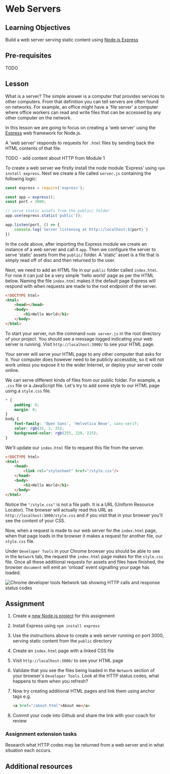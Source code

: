 # Web Servers

## Learning Objectives
Build a web server serving static content using [Node.js Express](https://expressjs.com/)  

## Pre-requisites
TODO

## Lesson
What is a server? The simple answer is a computer that provides services to other computers. From that definition you can tell servers are often found on networks. For example, an office might have a 'file server' a computer where office workers can read and write files that can be accessed by any other computer on the network.

In this lesson we are going to focus on creating a 'web server' using the [Express](https://expressjs.com/) web framework for Node.js.

A 'web server' responds to requests for `.html` files by sending back the HTML contents of that file. 

TODO - add content about HTTP from Module 1

To create a web server we firstly install the node module 'Express' using `npm install express`. Next we create a file called `server.js` containing the following logic:
```javascript
const express = require('express');

const app = express();
const port = 3000;

// serve static assets from the public/ folder
app.use(express.static('public'));

app.listen(port, () => {
    console.log(`Server listening at http://localhost:${port}`)
})
```
In the code above, after importing the Express module we create an instance of a web server and call it `app`. Then we configure the server to serve 'static' assets from the `public/` folder. A 'static' asset is a file that is simply read off of disc and then returned to the user. 

Next, we need to add an HTML file in our `public` folder called `index.html`. For now it can just be a very simple 'hello world' page as per the HTML below. Naming the file `index.html` makes it the default page Express will respond with when requests are made to the root endpoint of the server.
```html
<!DOCTYPE html>
<html>
    <head></head>
    <body>
        <h1>Hello World</h1>
    </body>
</html>
```
To start your server, run the command `node server.js` in the root directory of your project. You should see a message logged indicating your web server is running. Visit `http://localhost:3000/` to see your HTML page.

Your server will serve your HTML page to any other computer that asks for it. Your computer does however need to be publicly accessible, so it will not work unless you expose it to the wider Internet, or deploy your server code online.

We can serve different kinds of files from our public folder. For example, a `.css` file or a JavaScript file. Let's try to add some style to our HTML page using a `style.css` file.

```css
* {
    padding: 0;
    margin: 0;
}
body {
    font-family: 'Open Sans', 'Helvetica Neue', sans-serif;
    color: rgb(35, 1, 35);
    background-color: rgb(255, 228, 225);
}
```
We'll update our `index.html` file to request this file from the server.
```html
<!DOCTYPE html>
<html>
    <head>
        <link rel="stylesheet" href="/style.css"/>
    </head>
    <body>
        <h1>Hello World</h1>
    </body>
</html>
```
Notice the `"/style.css"` is not a file path. It is a URL (Uniform Resource Locator). The browser will actually read this URL as `http://localhost:3000/style.css` and if you visit that in your browser you'll see the content of your CSS.

Now, when a request is made to our web server for the `index.html` page, when that page loads in the browser it makes a request for another file, our `style.css` file. 

Under `Developer Tools` in your Chrome browser you should be able to see in the `Network` tab, the request the `index.html` page makes for the `style.css` file. Once all these additional requests for assets and files have finished, the browser `document` will emit an 'onload' event signalling your page has loaded.

![Chrome developer tools Network tab showing HTTP calls and response status codes](https://user-images.githubusercontent.com/1316724/105642249-89767a00-5e80-11eb-9deb-2e8f753e8b9b.PNG)

## Assignment
  1. Create a [new Node.js project](/curriculum/Bootcamp/FAQ#createNewProject) for this assignment

  1. Install Express using `npm install express`

  1. Use the instructions above to create a web server running on port 3000, serving static content from the `public` directory
  1. Create an `index.html` page with a linked CSS file
  1. Visit `http://localhost:3000/` to see your HTML page
  1. Validate that you see the files being loaded in the `Network` section of your browser's `Developer Tools`. Look at the HTTP status codes, what happens to them when you refresh?
  1. Now try creating additional HTML pages and link them using anchor tags e.g.
       ```html
       <a href="/about.html">About me</a>
       ```
  1. Commit your code into Github and share the link with your coach for review

### Assignment extension tasks
Research what HTTP codes may be returned from a web server and in what situation each occurs. 

## Additional resources
